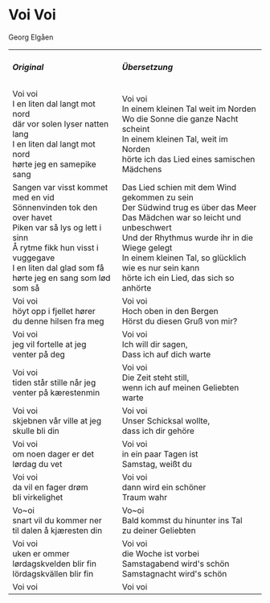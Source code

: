 # Voi Voi

Georg Elgåen

<table>
  <tr>
    <td>
      <h5> Original </h5>
    </td>
    <td>
      <h5> Übersetzung </h5>
    </td>
  </tr>
  <tr>
    <td>
      Voi voi<br />
      I en liten dal langt mot nord<br />
      där vor solen lyser natten lang<br />
      I en liten dal langt mot nord<br />
      hørte jeg en samepike sang
    </td>
    <td>
      Voi voi<br />
      In einem kleinen Tal weit im Norden<br />
      Wo die Sonne die ganze Nacht scheint<br />
      In einem kleinen Tal, weit im Norden<br />
      hörte ich das Lied eines samischen Mädchens
    </td>
  </tr>
  <tr>
    <td>
      Sangen var visst kommet med en vid<br />
      Sönnenvinden tok den over havet<br />
      Piken var så lys og lett i sinn<br />
      Å rytme fikk hun visst i vuggegave<br />
      I en liten dal glad som få<br />
      hørte jeg en sang som lød som så
    </td>
    <td>
      Das Lied schien mit dem Wind gekommen zu sein<br />
      Der Südwind trug es über das Meer<br />
      Das Mädchen war so leicht und unbeschwert<br />
      Und der Rhythmus wurde ihr in die Wiege gelegt<br />
      In einem kleinen Tal, so glücklich wie es nur sein kann<br />
      hörte ich ein Lied, das sich so anhörte
    </td>
  </tr>
  <tr>
    <td>
      Voi voi<br />
      höyt opp i fjellet hører<br />
      du denne hilsen fra meg
    </td>
    <td>
      Voi voi<br />
      Hoch oben in den Bergen<br />
      Hörst du diesen Gruß von mir?
    </td>
  </tr>
  <tr>
    <td>
      Voi voi<br />
      jeg vil fortelle at jeg<br />
      venter på deg
    </td>
    <td>
      Voi voi<br />
      Ich will dir sagen,<br />
      Dass ich auf dich warte
    </td>
  </tr>
  <tr>
    <td>
      Voi voi<br />
      tiden står stille når jeg<br />
      venter på kærestenmin
    </td>
    <td>
      Voi voi<br />
      Die Zeit steht still,<br />
      wenn ich auf meinen Geliebten warte
    </td>
  </tr>
  <tr>
    <td>
      Voi voi<br />
      skjebnen vår ville at jeg<br />
      skulle bli din
    </td>
    <td>
      Voi voi<br />
      Unser Schicksal wollte,<br />
      dass ich dir gehöre
    </td>
  </tr>
  <tr>
    <td>
      Voi voi<br />
      om noen dager er det<br />
      lørdag du vet
    </td>
    <td>
      Voi voi<br />
      in ein paar Tagen ist<br />
      Samstag, weißt du
    </td>
  </tr>
  <tr>
    <td>
      Voi voi<br />
      da vil en fager drøm<br />
      bli virkelighet
    </td>
    <td>
      Voi voi<br />
      dann wird ein schöner<br />
      Traum wahr
    </td>
  </tr>
  <tr>
    <td>
      Vo~oi<br />
      snart vil du kommer ner<br />
      til dalen å kjæresten din
    </td>
    <td>
      Vo~oi<br />
      Bald kommst du hinunter ins Tal<br />
      zu deiner Geliebten
    </td>
  </tr>
  <tr>
    <td>
      Voi voi<br />
      uken er ommer<br />
      lørdagskvelden blir fin<br />
      lördagskvällen blir fin
    </td>
    <td>
      Voi voi<br />
      die Woche ist vorbei<br />
      Samstagabend wird's schön<br />
      Samstagnacht wird's schön
    </td>
  </tr>
  <tr>
    <td>
      Voi voi
    </td>
    <td>
      Voi voi
    </td>
  </tr>
</table>

